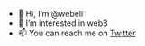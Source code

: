 - 👋 Hi, I’m @webeli
- 👀 I’m interested in web3
- 📫 You can reach me on [Twitter](https://twitter.com/web3li)

<!---
webeli/webeli is a ✨ special ✨ repository because its `README.md` (this file) appears on your GitHub profile.
You can click the Preview link to take a look at your changes.
--->
